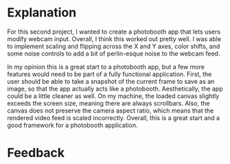 # Explanation
For this second project, I wanted to create a photobooth app that lets users modify webcam input. Overall, I think this worked out pretty well. I was able to implement scaling and flipping across the X and Y axes, color shifts, and some noise controls to add a bit of perlin-esque noise to the webcam feed.

In my opinion this is a great start to a photobooth app, but a few more features would need to be part of a fully functional application. First, the user should be able to take a snapshot of the current frame to save as an image, so that the app actually acts like a photobooth. Aesthetically, the app could be a little cleaner as well. On my machine, the loaded canvas slightly exceeds the screen size, meaning there are always scrollbars. Also, the canvas does not preserve the camera aspect ratio, which means that the rendered video feed is scaled incorrectly. Overall, this is a great start and a good framework for a photobooth application.

# Feedback
